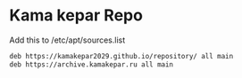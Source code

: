 # Kama kepar Repo

Add this to /etc/apt/sources.list
```bash
deb https://kamakepar2029.github.io/repository/ all main
deb https://archive.kamakepar.ru all main
```
